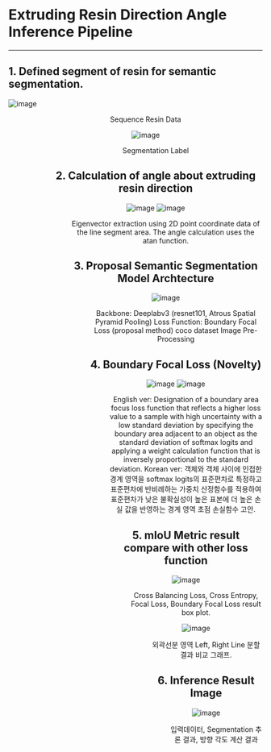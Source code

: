 # Extruding Resin Direction Angle Inference Pipeline

<hr/>

## 1. Defined segment of resin for semantic segmentation.

![image](https://user-images.githubusercontent.com/69128174/189470084-a111684a-37d8-4f12-abbb-6599ecba5719.png)
<dir align="center">
       Sequence Resin Data
</div>

![image](https://user-images.githubusercontent.com/69128174/189470100-7be49874-e665-49cd-9af7-1b34bb9dadda.png)
<dir align="center">
       Segmentation Label
</div>

## 2. Calculation of angle about extruding resin direction
![image](https://user-images.githubusercontent.com/69128174/208290194-0a2a7ac8-cbcb-407b-baa3-976d30ca95f6.png)
![image](https://user-images.githubusercontent.com/69128174/208290205-e9880b98-93b5-47c5-8ebd-92f182235f35.png)
<dir align="center">
       Eigenvector extraction using 2D point coordinate data of the line segment area.
       The angle calculation uses the atan function.
</div>

## 3. Proposal Semantic Segmentation Model Archtecture

![image](https://user-images.githubusercontent.com/69128174/208290282-2654733f-debd-4605-8d12-1ea66cb25caa.png)
<dir align="center">
       Backbone: Deeplabv3 (resnet101, Atrous Spatial Pyramid Pooling)
       Loss Function: Boundary Focal Loss (proposal method)
       coco dataset Image Pre-Processing
</div>

## 4. Boundary Focal Loss (Novelty)

![image](https://user-images.githubusercontent.com/69128174/208290378-03fdb368-11db-4c4c-b89f-9160afb91e76.png)
![image](https://user-images.githubusercontent.com/69128174/208290440-ae5ecfa7-5bf7-4363-a587-71301647bd45.png)
<dir align="center">
       English ver: Designation of a boundary area focus loss function that reflects a higher loss value to a sample with high uncertainty with a low standard deviation by specifying the boundary area adjacent to an object as the standard deviation of softmax logits and applying a weight calculation function that is inversely proportional to the standard deviation.
       Korean ver: 객체와 객체 사이에 인접한 경계 영역을 softmax logits의 표준편차로 특정하고 표준편차에 반비례하는 가중치 산정함수를 적용하여 표준편차가 낮은 불확실성이 높은 표본에 더 높은 손실 값을 반영하는 경계 영역 초점 손실함수 고안.
</div>

## 5. mIoU Metric result compare with other loss function

![image](https://user-images.githubusercontent.com/69128174/208290568-87099ddb-7b00-4fa7-8786-4ea4640522cb.png)
<dir align="center">
       Cross Balancing Loss, Cross Entropy, Focal Loss, Boundary Focal Loss result box plot.
</div>

![image](https://user-images.githubusercontent.com/69128174/208290860-622e011e-2856-43d8-966d-97481a5bee83.png)
<dir align="center">
       외곽선분 영역 Left, Right Line 분할 결과 비교 그래프.
</div>

## 6. Inference Result Image
![image](https://user-images.githubusercontent.com/69128174/208290959-115a9675-e895-4669-aaf9-0a5f668efde3.png)
<dir align="center">
       입력데이터, Segmentation 추론 결과, 방향 각도 계산 결과
</div>
